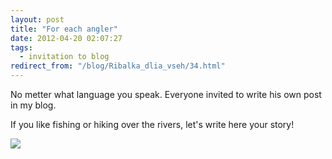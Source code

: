 ```yaml
---
layout: post
title: "For each angler"
date: 2012-04-20 02:07:27
tags:
  - invitation to blog
redirect_from: "/blog/Ribalka_dlia_vseh/34.html"
---
```

No metter what language you speak. Everyone invited to write his own
post in my blog.

If you like fishing or hiking over the rivers, let's write here your
story!

![](http://fishingguru.ru/uploads/images/00/00/01/2012/04/19/ce9f1d.jpg)
